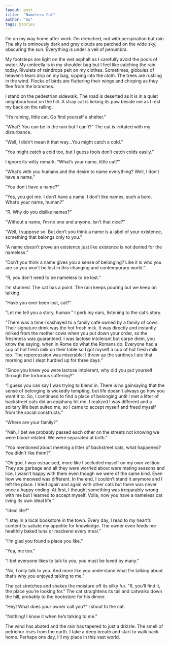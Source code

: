 ```yaml
---
layout: post
title:  "Nameless Cat"
author: "Ku"
tags: Stories
---
```


I’m on my way home after work. I’m drenched, not with perspiration but rain. The sky is ominously dark and grey clouds are patched on the wide sky, obscuring the sun. Everything is under a veil of penumbra.

My footsteps are light on the wet asphalt as I carefully avoid the pools of water. My umbrella is in my shoulder bag but I feel like catching the rain today. Rivulets of raindrops pelt on my clothes. Sometimes, globules of heaven’s tears drip on my bag, sipping into the cloth. The trees are rustling in the wind. Flocks of birds are fluttering their wings and chirping as they flee from the branches.

I stand on the pedestrian sidewalk. The road is deserted as it is in a quiet neighbourhood on the hill. A stray cat is licking its paw beside me as I rest my back on the railing.

“It’s raining, little cat. Go find yourself a shelter.”

“What? You can be in the rain but I can’t?” The cat is irritated with my disturbance.

“Well, I didn’t mean it that way…You might catch a cold.”

“You might catch a cold too, but I guess fools don’t catch colds easily.”

I ignore its witty remark. “What’s your name, little cat?”

“What’s with you humans and the desire to name everything? Well, I don’t have a name.”

“You don’t have a name?”

“Yes, you got me. I don’t have a name. I don’t like names, such a bore. What’s your name, human?”

“R. Why do you dislike names?”

“Without a name, I’m no one and anyone. Isn’t that nice?”

“Well, I suppose so. But don’t you think a name is a label of your existence, something that belongs only to you.”

“A name doesn’t prove an existence just like existence is not denied for the nameless.”

“Don’t you think a name gives you a sense of belonging? Like it is who you are so you won’t be lost in this changing and contemporary world.”

“R, you don’t need to be nameless to be lost.”

I’m stunned. The cat has a point. The rain keeps pouring but we keep on talking.

“Have you ever been lost, cat?”

“Let me tell you a story, human.” I perk my ears, listening to the cat’s story.

“There was a time I sashayed to a family café owned by a family of cows. Their signature drink was the hot fresh milk. It was directly and instantly milked from the mother cows when you put down your order, so the freshness was guaranteed. I was lactose intolerant but carpe diem, you know the saying, when in Rome do what the Romans do. Everyone had a cup of hot fresh milk on their table so I got myself a cup of hot fresh milk too. The repercussion was miserable: I threw up the sardines I ate that morning and I slept hurdled up for three days.”

“Since you knew you were lactose intolerant, why did you put yourself through the torturous suffering?”

“I guess you can say I was trying to blend in. There is no gainsaying that the sense of belonging is wickedly tempting, but life doesn’t always go how you want it to. So, I continued to find a place of belonging until I met a litter of backstreet cats did an epiphany hit me. I realized I was different and a solitary life best suited me, so I came to accept myself and freed myself from the social constructs.”

“Where are your family?”

“Nah, I bet we probably passed each other on the streets not knowing we were blood-related. We were separated at birth.”

“You mentioned about meeting a litter of backstreet cats, what happened? You didn’t like them?”

“Oh god. I was ostracised, more like I secluded myself on my own volition. They ate garbage and all they were worried about were mating seasons and lice. I wasn’t happy with them even though we were of the same kind. Even how we meowed was different. In the end, I couldn’t stand it anymore and I left the place. I tried again and again with other cats but there was never once a happy ending. At first, I thought something was irreparably wrong with me but I learned to accept myself. Voila, now you have a nameless cat living its own ideal life.”

“Ideal life?”

“I stay in a local bookstore in the town. Every day, I read to my heart’s content to satiate my appetite for knowledge. The owner even feeds me healthily baked tuna or mackerel every meal.”

“I’m glad you found a place you like.”

“Yea, me too.”

“I bet everyone likes to talk to you, you must be loved by many.”

“No, I only talk to you. And more like you understand what I’m talking about that’s why you enjoyed talking to me.”

The cat stretches and shakes the moisture off its silky fur. “R, you’ll find it, the place you’re looking for.” The cat straightens its tail and catwalks down the hill, probably to the bookstore for his dinner.

“Hey! What does your owner call you?” I shout to the cat.

“Nothing! I know it when he’s talking to me.”

The wind has abated and the rain has tapered to just a drizzle. The smell of petrichor rises from the earth. I take a deep breath and start to walk back home. Perhaps one day, I’ll my place in this vast world.
